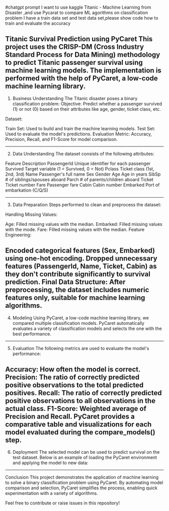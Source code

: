 #chatgpt prompt
I want to use kaggle Titanic - Machine Learning from Disaster ,and use Pycarat to compare ML agorithms on classification problem
I have a train data set and test data set,please show code how to train and evaluate the accuracy


Titanic Survival Prediction using PyCaret
This project uses the CRISP-DM (Cross Industry Standard Process for Data Mining) methodology to predict Titanic passenger survival using machine learning models. The implementation is performed with the help of PyCaret, a low-code machine learning library.
---
1. Business Understanding
The Titanic disaster poses a binary classification problem:
Objective: Predict whether a passenger survived (1) or not (0) based on their attributes like age, gender, ticket class, etc.

Dataset:

Train Set: Used to build and train the machine learning models.
Test Set: Used to evaluate the model's predictions.
Evaluation Metric:
Accuracy, Precision, Recall, and F1-Score for model comparison.

---
2. Data Understanding
The dataset consists of the following attributes:

Feature	Description
PassengerId	Unique identifier for each passenger
Survived	Target variable (1 = Survived, 0 = Not)
Pclass	Ticket class (1st, 2nd, 3rd)
Name	Passenger's full name
Sex	Gender
Age	Age in years
SibSp	# of siblings/spouses aboard
Parch	# of parents/children aboard
Ticket	Ticket number
Fare	Passenger fare
Cabin	Cabin number
Embarked	Port of embarkation (C/Q/S)

---
3. Data Preparation
Steps performed to clean and preprocess the dataset:

Handling Missing Values:

Age: Filled missing values with the median.
Embarked: Filled missing values with the mode.
Fare: Filled missing values with the median.
Feature Engineering:

Encoded categorical features (Sex, Embarked) using one-hot encoding.
Dropped unnecessary features (PassengerId, Name, Ticket, Cabin) as they don't contribute significantly to survival prediction.
Final Data Structure:
After preprocessing, the dataset includes numeric features only, suitable for machine learning algorithms.
---
4. Modeling
Using PyCaret, a low-code machine learning library, we compared multiple classification models.
PyCaret automatically evaluates a variety of classification models and selects the one with the best performance.
---
5. Evaluation
The following metrics are used to evaluate the model's performance:

Accuracy: How often the model is correct.
Precision: The ratio of correctly predicted positive observations to the total predicted positives.
Recall: The ratio of correctly predicted positive observations to all observations in the actual class.
F1-Score: Weighted average of Precision and Recall.
PyCaret provides a comparative table and visualizations for each model evaluated during the compare_models() step.
---
6. Deployment
The selected model can be used to predict survival on the test dataset. Below is an example of loading the PyCaret environment and applying the model to new data:

---
Conclusion
This project demonstrates the application of machine learning to solve a binary classification problem using PyCaret. By automating model comparison and selection, PyCaret simplifies the process, enabling quick experimentation with a variety of algorithms.

Feel free to contribute or raise issues in this repository!

